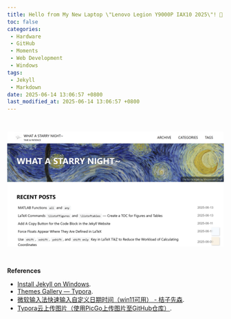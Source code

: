 ```yaml
---
title: Hello from My New Laptop \"Lenovo Legion Y9000P IAX10 2025\"! 🤩
toc: false
categories:
 - Hardware
 - GitHub
 - Moments
 - Web Development
 - Windows
tags:
 - Jekyll
 - Markdown
date: 2025-06-14 13:06:57 +0800
last_modified_at: 2025-06-14 13:06:57 +0800
---
```


<br>

![image-20250614133355055](https://raw.githubusercontent.com/HelloWorld-1017/blog-images-1/main/imgs/20250614133355217.png)

<br>

**References**

- [Install Jekyll on Windows](/2023-01-03/09-55-32.html).
- [Themes Gallery — Typora](https://theme.typora.io/).
- [微软输入法快速输入自定义日期时间（win11可用） - 桔子先森](https://www.cnblogs.com/orangelee/p/16813980.html).
- [Typora云上传图片（使用PicGo上传图片至GitHub仓库）](https://blog.csdn.net/Aurora12375/article/details/131997768).